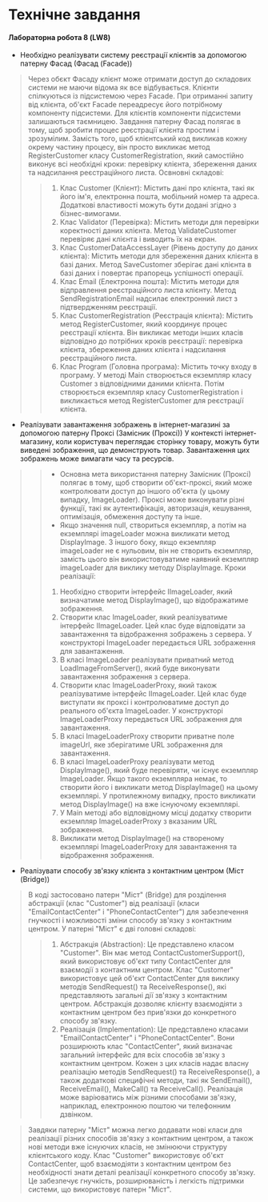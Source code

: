 # Технічне завдання

#### **Лабораторна робота 8 (LW8)**
 -	Необхідно реалізувати систему реєстрації клієнтів за допомогою патерну Фасад (Фасад (Facade))
>Через обєкт Фасаду клієнт може отримати доступ до складових системи не маючи відома як все відбувається. Клієнти спілкуються із підсистемою через Facade. При отриманні запиту від клієнта, об'єкт Facade переадресує його потрібному компоненту підсистеми. Для клієнтів компоненти підсистеми залишаються таємницею.
> Завдання патерну Фасад полягає в тому, щоб зробити процес реєстрації клієнта простим і зрозумілим. Замість того, щоб клієнтський код викликав кожну окрему частину процесу, він просто викликає метод RegisterCustomer класу CustomerRegistration, який самостійно виконує всі необхідні кроки: перевірку клієнта, збереження даних та надсилання реєстраційного листа.
Освновні складові:
>>    1. Клас Customer (Клієнт): Містить дані про клієнта, такі як його ім'я, електронна пошта, мобільний номер та адреса. Додаткові властивості можуть бути додані згідно з бізнес-вимогами.
>>    2. Клас Validator (Перевірка): Містить методи для перевірки коректності даних клієнта. Метод ValidateCustomer перевіряє дані клієнта і виводить їх на екран.
>>    3. Клас CustomerDataAccessLayer (Рівень доступу до даних клієнта): Містить методи для збереження даних клієнта в базі даних. Метод SaveCustomer зберігає дані клієнта в базі даних і повертає прапорець успішності операції.
>>    4. Клас Email (Електронна пошта): Містить методи для відправлення реєстраційного листа клієнту. Метод SendRegistrationEmail надсилає електронний лист з підтвердженням реєстрації.
>>    5. Клас CustomerRegistration (Реєстрація клієнта): Містить метод RegisterCustomer, який координує процес реєстрації клієнта. Він викликає методи інших класів відповідно до потрібних кроків реєстрації: перевірка клієнта, збереження даних клієнта і надсилання реєстраційного листа.
>>    6. Клас Program (Головна програма): Містить точку входу в програму. У методі Main створюється екземпляр класу Customer з відповідними даними клієнта. Потім створюється екземпляр класу CustomerRegistration і викликається метод RegisterCustomer для реєстрації клієнта.

 - Реалізувати завантаження зображень в інтернет-магазині за допомогою патерну Проксі (Замісник (Проксі))
У контексті інтернет-магазину, коли користувач переглядає сторінку товару, можуть бути виведені зображення, що демонструють товар. Завантаження цих зображень може вимагати часу та ресурсів.
>> - Основна мета використання патерну Замісник (Проксі) полягає в тому, щоб створити об'єкт-проксі, який може контролювати доступ до іншого об'єкта (у цьому випадку, ImageLoader). Проксі може виконувати різні функції, такі як аутентифікація, авторизація, кешування, оптимізація, обмеження доступу та інше.
>> - Якщо значення null, створиться екземпляр, а потім на екземплярі imageLoader можна викликати метод DisplayImage. З іншого боку, якщо екземпляр imageLoader не є нульовим, він не створить екземпляр, замість цього він використовуватиме наявний екземпляр imageLoader для виклику методу DisplayImage.
> Кроки реалізації:
>> 1. Необхідно створити інтерфейс IImageLoader, який визначатиме метод DisplayImage(), що відображатиме зображення.
>> 2. Створити клас ImageLoader, який реалізуватиме інтерфейс IImageLoader. Цей клас буде відповідати за завантаження та відображення зображень з сервера. У конструкторі ImageLoader передається URL зображення для завантаження.
>> 3. В класі ImageLoader реалізувати приватний метод LoadImageFromServer(), який буде виконувати завантаження зображення з сервера.
>> 4. Створити клас ImageLoaderProxy, який також реалізуватиме інтерфейс IImageLoader. Цей клас буде виступати як проксі і контролюватиме доступ до реального об'єкта ImageLoader. У конструкторі ImageLoaderProxy передається URL зображення для завантаження.
>> 5. В класі ImageLoaderProxy створити приватне поле imageUrl, яке зберігатиме URL зображення для завантаження.
>> 6. В класі ImageLoaderProxy реалізувати метод DisplayImage(), який буде перевіряти, чи існує екземпляр ImageLoader. Якщо такого екземпляра немає, то створити його і викликати метод DisplayImage() на цьому екземплярі. У протилежному випадку, просто викликати метод DisplayImage() на вже існуючому екземплярі.
>> 7. У Main методі або відповідному місці додатку створити екземпляр ImageLoaderProxy з вказаним URL зображення.
>> 8. Викликати метод DisplayImage() на створеному екземплярі ImageLoaderProxy для завантаження та відображення зображення.

-	Реалізувати способу зв'язку клієнта з контактним центром (Міст (Bridge))
> В коді застосовано патерн "Міст" (Bridge) для розділення абстракції (клас "Customer") від реалізації (класи "EmailContactCenter" і "PhoneContactCenter") для забезпечення гнучкості і можливості зміни способу зв'язку з контактним центром.
> У патерні "Міст" є дві головні складові:
>> 1. Абстракція (Abstraction): Це представлено класом "Customer". Він має метод ContactCustomerSupport(), який використовує об'єкт типу ContactCenter для взаємодії з контактним центром. Клас "Customer" використовує цей об'єкт ContactCenter для виклику методів SendRequest() та ReceiveResponse(), які представляють загальні дії зв'язку з контактним центром. Абстракція дозволяє клієнту взаємодіяти з контактним центром без прив'язки до конкретного способу зв'язку.
>> 2. Реалізація (Implementation): Це представлено класами "EmailContactCenter" і "PhoneContactCenter". Вони розширюють клас "ContactCenter", який визначає загальний інтерфейс для всіх способів зв'язку з контактним центром. Кожен з цих класів надає власну реалізацію методів SendRequest() та ReceiveResponse(), а також додаткові специфічні методи, такі як SendEmail(), ReceiveEmail(), MakeCall() та ReceiveCall(). Реалізація може варіюватись між різними способами зв'язку, наприклад, електронною поштою чи телефонним дзвінком.

> Завдяки патерну "Міст" можна легко додавати нові класи для реалізації різних способів зв'язку з контактним центром, а також нові методи вже існуючих класів, не змінюючи структуру клієнтського коду. Клас "Customer" використовує об'єкт ContactCenter, щоб взаємодіяти з контактним центром без необхідності знати деталі реалізації конкретного способу зв'язку. Це забезпечує гнучкість, розширюваність і легкість підтримки системи, що використовує патерн "Міст".
